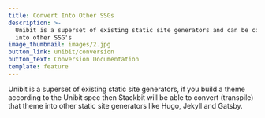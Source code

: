 ```yaml
---
title: Convert Into Other SSGs
description: >-
  Unibit is a superset of existing static site generators and can be converted
  into other SSG's
image_thumbnail: images/2.jpg
button_link: unibit/conversion
button_text: Conversion Documentation
template: feature
---
```


Unibit is a superset of existing static site generators, if you build a theme according to the Unibit spec then Stackbit will be able to convert (transpile) that theme into other static site generators like Hugo, Jekyll and Gatsby.
